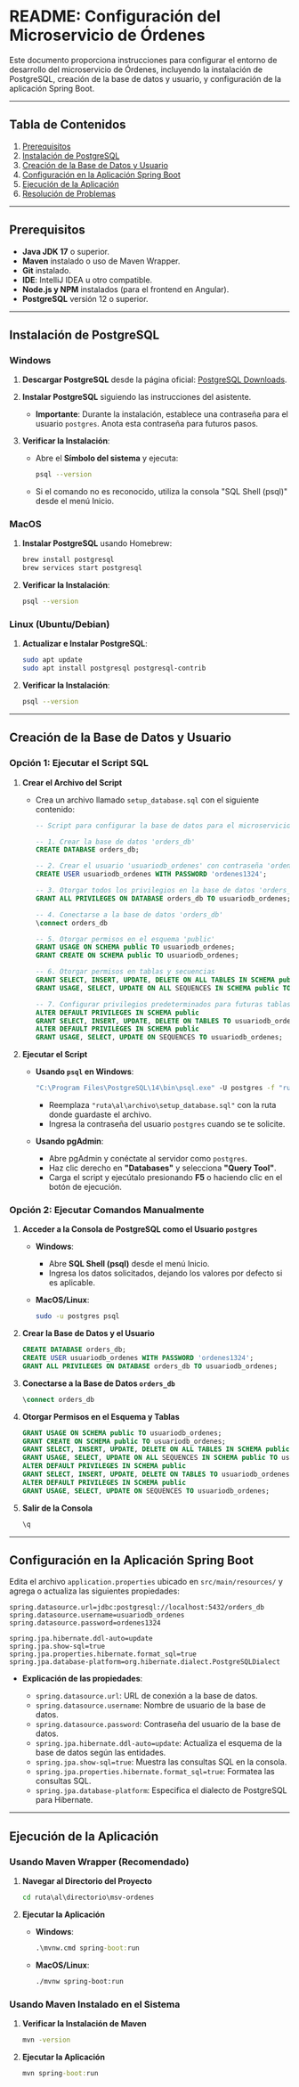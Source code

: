 # **README: Configuración del Microservicio de Órdenes**

Este documento proporciona instrucciones para configurar el entorno de desarrollo del microservicio de Órdenes, incluyendo la instalación de PostgreSQL, creación de la base de datos y usuario, y configuración de la aplicación Spring Boot.

---

## **Tabla de Contenidos**

1. [Prerequisitos](#prerequisitos)
2. [Instalación de PostgreSQL](#instalación-de-postgresql)
3. [Creación de la Base de Datos y Usuario](#creación-de-la-base-de-datos-y-usuario)
4. [Configuración en la Aplicación Spring Boot](#configuración-en-la-aplicación-spring-boot)
5. [Ejecución de la Aplicación](#ejecución-de-la-aplicación)
6. [Resolución de Problemas](#resolución-de-problemas)

---

## **Prerequisitos**

- **Java JDK 17** o superior.
- **Maven** instalado o uso de Maven Wrapper.
- **Git** instalado.
- **IDE**: IntelliJ IDEA u otro compatible.
- **Node.js y NPM** instalados (para el frontend en Angular).
- **PostgreSQL** versión 12 o superior.

---

## **Instalación de PostgreSQL**

### **Windows**

1. **Descargar PostgreSQL** desde la página oficial: [PostgreSQL Downloads](https://www.postgresql.org/download/windows/).

2. **Instalar PostgreSQL** siguiendo las instrucciones del asistente.

   - **Importante**: Durante la instalación, establece una contraseña para el usuario `postgres`. Anota esta contraseña para futuros pasos.

3. **Verificar la Instalación**:

   - Abre el **Símbolo del sistema** y ejecuta:

     ```bash
     psql --version
     ```

   - Si el comando no es reconocido, utiliza la consola "SQL Shell (psql)" desde el menú Inicio.

### **MacOS**

1. **Instalar PostgreSQL** usando Homebrew:

   ```bash
   brew install postgresql
   brew services start postgresql
   ```

2. **Verificar la Instalación**:

   ```bash
   psql --version
   ```

### **Linux (Ubuntu/Debian)**

1. **Actualizar e Instalar PostgreSQL**:

   ```bash
   sudo apt update
   sudo apt install postgresql postgresql-contrib
   ```

2. **Verificar la Instalación**:

   ```bash
   psql --version
   ```

---

## **Creación de la Base de Datos y Usuario**

### **Opción 1: Ejecutar el Script SQL**

1. **Crear el Archivo del Script**

   - Crea un archivo llamado `setup_database.sql` con el siguiente contenido:

     ```sql
     -- Script para configurar la base de datos para el microservicio de Órdenes

     -- 1. Crear la base de datos 'orders_db'
     CREATE DATABASE orders_db;

     -- 2. Crear el usuario 'usuariodb_ordenes' con contraseña 'ordenes1324'
     CREATE USER usuariodb_ordenes WITH PASSWORD 'ordenes1324';

     -- 3. Otorgar todos los privilegios en la base de datos 'orders_db' al usuario 'usuariodb_ordenes'
     GRANT ALL PRIVILEGES ON DATABASE orders_db TO usuariodb_ordenes;

     -- 4. Conectarse a la base de datos 'orders_db'
     \connect orders_db

     -- 5. Otorgar permisos en el esquema 'public'
     GRANT USAGE ON SCHEMA public TO usuariodb_ordenes;
     GRANT CREATE ON SCHEMA public TO usuariodb_ordenes;

     -- 6. Otorgar permisos en tablas y secuencias
     GRANT SELECT, INSERT, UPDATE, DELETE ON ALL TABLES IN SCHEMA public TO usuariodb_ordenes;
     GRANT USAGE, SELECT, UPDATE ON ALL SEQUENCES IN SCHEMA public TO usuariodb_ordenes;

     -- 7. Configurar privilegios predeterminados para futuras tablas y secuencias
     ALTER DEFAULT PRIVILEGES IN SCHEMA public
     GRANT SELECT, INSERT, UPDATE, DELETE ON TABLES TO usuariodb_ordenes;
     ALTER DEFAULT PRIVILEGES IN SCHEMA public
     GRANT USAGE, SELECT, UPDATE ON SEQUENCES TO usuariodb_ordenes;
     ```

2. **Ejecutar el Script**

   - **Usando `psql` en Windows**:

     ```cmd
     "C:\Program Files\PostgreSQL\14\bin\psql.exe" -U postgres -f "ruta\al\archivo\setup_database.sql"
     ```

     - Reemplaza `"ruta\al\archivo\setup_database.sql"` con la ruta donde guardaste el archivo.
     - Ingresa la contraseña del usuario `postgres` cuando se te solicite.

   - **Usando pgAdmin**:

     - Abre pgAdmin y conéctate al servidor como `postgres`.
     - Haz clic derecho en **"Databases"** y selecciona **"Query Tool"**.
     - Carga el script y ejecútalo presionando **F5** o haciendo clic en el botón de ejecución.

### **Opción 2: Ejecutar Comandos Manualmente**

1. **Acceder a la Consola de PostgreSQL como el Usuario `postgres`**

   - **Windows**:

     - Abre **SQL Shell (psql)** desde el menú Inicio.
     - Ingresa los datos solicitados, dejando los valores por defecto si es aplicable.

   - **MacOS/Linux**:

     ```bash
     sudo -u postgres psql
     ```

2. **Crear la Base de Datos y el Usuario**

   ```sql
   CREATE DATABASE orders_db;
   CREATE USER usuariodb_ordenes WITH PASSWORD 'ordenes1324';
   GRANT ALL PRIVILEGES ON DATABASE orders_db TO usuariodb_ordenes;
   ```

3. **Conectarse a la Base de Datos `orders_db`**

   ```sql
   \connect orders_db
   ```

4. **Otorgar Permisos en el Esquema y Tablas**

   ```sql
   GRANT USAGE ON SCHEMA public TO usuariodb_ordenes;
   GRANT CREATE ON SCHEMA public TO usuariodb_ordenes;
   GRANT SELECT, INSERT, UPDATE, DELETE ON ALL TABLES IN SCHEMA public TO usuariodb_ordenes;
   GRANT USAGE, SELECT, UPDATE ON ALL SEQUENCES IN SCHEMA public TO usuariodb_ordenes;
   ALTER DEFAULT PRIVILEGES IN SCHEMA public
   GRANT SELECT, INSERT, UPDATE, DELETE ON TABLES TO usuariodb_ordenes;
   ALTER DEFAULT PRIVILEGES IN SCHEMA public
   GRANT USAGE, SELECT, UPDATE ON SEQUENCES TO usuariodb_ordenes;
   ```

5. **Salir de la Consola**

   ```sql
   \q
   ```

---

## **Configuración en la Aplicación Spring Boot**

Edita el archivo `application.properties` ubicado en `src/main/resources/` y agrega o actualiza las siguientes propiedades:

```properties
spring.datasource.url=jdbc:postgresql://localhost:5432/orders_db
spring.datasource.username=usuariodb_ordenes
spring.datasource.password=ordenes1324

spring.jpa.hibernate.ddl-auto=update
spring.jpa.show-sql=true
spring.jpa.properties.hibernate.format_sql=true
spring.jpa.database-platform=org.hibernate.dialect.PostgreSQLDialect
```

- **Explicación de las propiedades**:

  - `spring.datasource.url`: URL de conexión a la base de datos.
  - `spring.datasource.username`: Nombre de usuario de la base de datos.
  - `spring.datasource.password`: Contraseña del usuario de la base de datos.
  - `spring.jpa.hibernate.ddl-auto=update`: Actualiza el esquema de la base de datos según las entidades.
  - `spring.jpa.show-sql=true`: Muestra las consultas SQL en la consola.
  - `spring.jpa.properties.hibernate.format_sql=true`: Formatea las consultas SQL.
  - `spring.jpa.database-platform`: Especifica el dialecto de PostgreSQL para Hibernate.

---

## **Ejecución de la Aplicación**

### **Usando Maven Wrapper (Recomendado)**

1. **Navegar al Directorio del Proyecto**

   ```cmd
   cd ruta\al\directorio\msv-ordenes
   ```

2. **Ejecutar la Aplicación**

   - **Windows**:

     ```cmd
     .\mvnw.cmd spring-boot:run
     ```

   - **MacOS/Linux**:

     ```bash
     ./mvnw spring-boot:run
     ```

### **Usando Maven Instalado en el Sistema**

1. **Verificar la Instalación de Maven**

   ```cmd
   mvn -version
   ```

2. **Ejecutar la Aplicación**

   ```cmd
   mvn spring-boot:run
   ```

